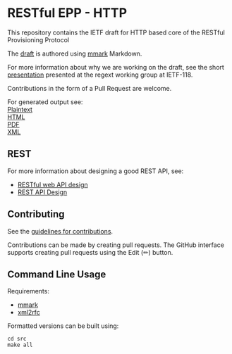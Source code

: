 # RESTful EPP - HTTP

This repository contains the IETF draft for HTTP based core of the RESTful Provisioning Protocol 

The [draft](https://github.com/SIDN/ietf-rpp-core/blob/main/src/draft-rpp-core.md) is authored using [mmark](https://mmark.miek.nl/) Markdown.

For more information about why we are working on the draft, see the short [presentation](https://www.sidnlabs.nl/downloads/6L2dl6xiV5eQY61EB14wzo/a950bcb1d4979c2b56d87d1ef6b83d45/ietf-118-restfull-epp-discussion.pdf) presented at the regext working group at IETF-118.

Contributions in the form of a Pull Request are welcome.

For generated output see:   
[Plaintext](https://sidn.github.io/ietf-rpp-core/draft-rpp-core.txt)  
[HTML](https://sidn.github.io/ietf-rpp-core/draft-rpp-core.html)  
[PDF](https://sidn.github.io/ietf-rpp-core/draft-rpp-core.pdf)  
[XML](https://sidn.github.io/ietf-rpp-core/draft-rpp-core.xml)  


## REST

For more information about designing a good REST API, see:
- [RESTful web API design](https://learn.microsoft.com/en-us/azure/architecture/best-practices/api-design)
- [REST API Design](https://restfulapi.net/)

## Contributing

See the
[guidelines for contributions](https://github.com/SIDN/ietf-rpp-core/blob/main/CONTRIBUTING.md).

Contributions can be made by creating pull requests.
The GitHub interface supports creating pull requests using the Edit (✏) button.


## Command Line Usage

Requirements:

- [mmark](https://mmark.miek.nl/)
- [xml2rfc](https://github.com/ietf-tools/xml2rfc#installation)

Formatted versions can be built using:

```
cd src
make all
```
